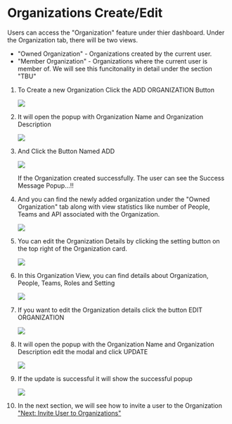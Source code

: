 



# Organizations Create/Edit

Users can access the \"Organization\" feature under thier dashboard.
Under the Organization tab, there will be two views.

-   \"Owned Organization\" - Organizations created by the current user.
-   \"Member Organization\" - Organizations where the current user is
    member of. We will see this funcitonality in detail under the
    section \"TBU\"

1.  To Create a new Organization Click the ADD ORGANIZATION Button

    ![](../images/dashboard/organization/organization_create_01.png)

2.  It will open the popup with Organization Name and Organization
    Description

    ![](../images/dashboard/organization/organization_create_02.png)

3.  And Click the Button Named ADD

    ![](../images/dashboard/organization/organization_create_03.png)

    If the Organization created successfully. The user can see the
    Success Message Popup\...!!

4.  And you can find the newly added organization under the \"Owned
    Organization\" tab along with view statistics like number of People,
    Teams and API associated with the Organization.

    ![](../images/dashboard/organization/organization_create_04.png)

5.  You can edit the Organization Details by clicking the setting button
    on the top right of the Organization card.

    ![](../images/dashboard/organization/organization_update_01.png)

6.  In this Organization View, you can find details about Organization,
    People, Teams, Roles and Setting

    ![](../images/dashboard/organization/organization_update_02.png)

7.  If you want to edit the Organization details click the button EDIT
    ORGANIZATION

    ![](../images/dashboard/organization/organization_update_03.png)

8.  It will open the popup with the Organization Name and Organization
    Description edit the modal and click UPDATE

    ![](../images/dashboard/organization/organization_update_04.png)

9.  If the update is successful it will show the successful popup

    ![](../images/dashboard/organization/organization_update_05.png)

10. In the next section, we will see how to invite a user to the
    Organization [\"Next: Invite User to
    Organizations\"](organizations_invite_user)




